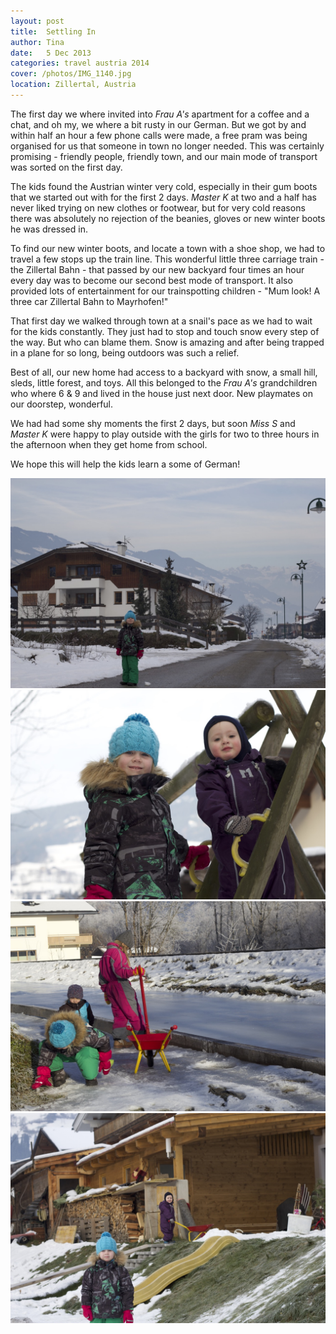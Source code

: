```yaml
---
layout: post
title:  Settling In
author: Tina
date:   5 Dec 2013
categories: travel austria 2014
cover: /photos/IMG_1140.jpg
location: Zillertal, Austria
---
```


The first day we where invited into _Frau A's_ apartment for a coffee and a chat, and oh my, we where a bit rusty in our German.  But we got by and within half an hour a few phone calls were made, a free pram was being organised for us that someone in town no longer needed.  This was certainly promising - friendly people, friendly town, and our main mode of transport was sorted on the first day. 

The kids found the Austrian winter very cold, especially in their gum boots that we started out with for the first 2 days. _Master K_ at two and a half has never liked trying on new clothes or footwear, but for very cold reasons there was absolutely no rejection of the beanies, gloves or new winter boots he was dressed in. 

To find our new winter boots, and locate a town with a shoe shop, we had to travel a few stops up the train line.  This wonderful little three carriage train - the Zillertal Bahn - that passed by our new backyard four times an hour every day was to become our second best mode of transport. It also provided lots of entertainment for our trainspotting children - "Mum look! A three car Zillertal Bahn to Mayrhofen!" 

That first day we walked through town at a snail's pace as we had to wait for the kids constantly. They just had to stop and touch snow every step of the way. But who can blame them. Snow is amazing and after being trapped in a plane for so long, being outdoors was such a relief. 

Best of all, our new home had access to a backyard with snow, a small hill, sleds, little forest, and toys. All this belonged to the _Frau A's_ grandchildren who where 6 & 9 and lived in the house just next door. New playmates on our doorstep, wonderful. 

We had had some shy moments the first 2 days, but soon _Miss S_ and _Master K_ were happy to play outside with the girls for two to three hours in the afternoon when they get home from school. 

We hope this will help the kids learn a some of German!

![Our street](/photos/IMG_1140.jpg)
![Play time](/photos/IMG_1136.jpg)
![Neighbours](/photos/IMG_1272.jpg)
![backyard](/photos/IMG_1100.jpg)